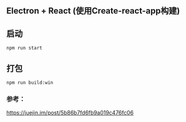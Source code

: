 ## Electron + React (使用Create-react-app构建)

## 启动
`npm run start`

## 打包
`npm run build:win`

### 参考：
https://juejin.im/post/5b86b7fd6fb9a019c476fc06

